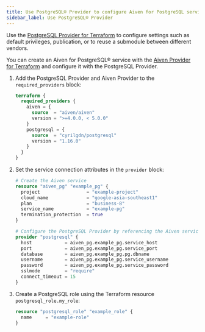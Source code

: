 ```yaml
---
title: Use PostgreSQL® Provider to configure Aiven for PostgreSQL services
sidebar_label: Use PostgreSQL® Provider
---
```


Use the [PostgreSQL Provider for Terraform](https://registry.terraform.io/providers/cyrilgdn/postgresql/latest/docs) to configure settings such as default privileges, publication, or to reuse a submodule between different vendors.

You can create an Aiven for PostgreSQL® service with the
[Aiven Provider for Terraform](https://registry.terraform.io/providers/aiven/aiven/latest/docs)
and configure it with the PostgreSQL Provider.

1.  Add the PostgreSQL Provider and Aiven Provider to the `required_providers` block:

    ```terraform
    terraform {
      required_providers {
        aiven = {
          source  = "aiven/aiven"
          version = ">=4.0.0, < 5.0.0"
        }
        postgresql = {
          source  = "cyrilgdn/postgresql"
          version = "1.16.0"
        }
      }
    }
    ```

1.  Set the service connection attributes in the `provider` block:

    ```terraform
    # Create the Aiven service
    resource "aiven_pg" "example_pg" {
      project                 = "example-project"
      cloud_name              = "google-asia-southeast1"
      plan                    = "business-8"
      service_name            = "example-pg"
      termination_protection  = true
    }

    # Configure the PostgreSQL Provider by referencing the Aiven service resource
    provider "postgresql" {
      host            = aiven_pg.example_pg.service_host
      port            = aiven_pg.example_pg.service_port
      database        = aiven_pg.example_pg.pg.dbname
      username        = aiven_pg.example_pg.service_username
      password        = aiven_pg.example_pg.service_password
      sslmode         = "require"
      connect_timeout = 15
    }
    ```

1.  Create a PostgreSQL role using the Terraform resource `postgresql_role.my_role`:

    ```terraform
    resource "postgresql_role" "example_role" {
      name     = "example-role"
    }
    ```
